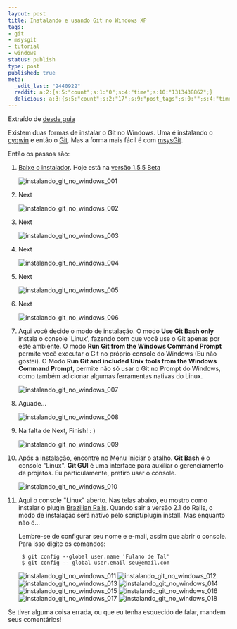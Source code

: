 ```yaml
---
layout: post
title: Instalando e usando Git no Windows XP
tags:
- git
- msysgit
- tutorial
- windows
status: publish
type: post
published: true
meta:
  _edit_last: "2440922"
  reddit: a:2:{s:5:"count";s:1:"0";s:4:"time";s:10:"1313438862";}
  delicious: a:3:{s:5:"count";s:2:"17";s:9:"post_tags";s:0:"";s:4:"time";s:10:"1229527055";}
---
```

Extraído de [desde guia](http://github.com/guides/using-git-and-github-for-the-windows-for-newbies)

Existem duas formas de instalar o Git no Windows. Uma é instalando o [cygwin](http://www.cygwin.com/) e então o [Git](http://git.or.cz/). Mas a forma mais fácil é com [msysGit](http://code.google.com/p/msysgit/).

Então os passos são:

1. [Baixe o instalador](http://code.google.com/p/msysgit/downloads/list). Hoje está na [versão 1.5.5 Beta](http://msysgit.googlecode.com/files/Git-1.5.5-preview20080413.exe)

	<img src="http://tinogomes.files.wordpress.com/2008/05/instalando_git_no_windows_001.png" alt="instalando_git_no_windows_001" />

1. Next

	<img src="http://tinogomes.files.wordpress.com/2008/05/instalando_git_no_windows_002.png" alt="instalando_git_no_windows_002" />

1. Next

	<img src="http://tinogomes.files.wordpress.com/2008/05/instalando_git_no_windows_003.png" alt="instalando_git_no_windows_003" />

1. Next

	<img src="http://tinogomes.files.wordpress.com/2008/05/instalando_git_no_windows_004.png" alt="instalando_git_no_windows_004" />

1. Next

	<img src="http://tinogomes.files.wordpress.com/2008/05/instalando_git_no_windows_005.png" alt="instalando_git_no_windows_005" />

1. Next

	<img src="http://tinogomes.files.wordpress.com/2008/05/instalando_git_no_windows_006.png" alt="instalando_git_no_windows_006" />

1. Aqui você decide o modo de instalação. O modo <strong>Use Git Bash only</strong> instala o console 'Linux', fazendo com que você use o Git apenas por este ambiente. O modo <strong>Run Git from the Windows Command Prompt</strong> permite você executar o Git no próprio console do Windows (Eu não gostei). O Modo <strong>Run Git and included Unix tools from the Windows Command Prompt</strong>, permite não só usar o Git no Prompt do Windows, como também adicionar algumas ferramentas nativas do Linux.

	<img src="http://tinogomes.files.wordpress.com/2008/05/instalando_git_no_windows_007.png" alt="instalando_git_no_windows_007" />

1. Aguade...

	<img src="http://tinogomes.files.wordpress.com/2008/05/instalando_git_no_windows_008.png" alt="instalando_git_no_windows_008" />

1. Na falta de Next, Finish! : )

	<img src="http://tinogomes.files.wordpress.com/2008/05/instalando_git_no_windows_009.png" alt="instalando_git_no_windows_009" />

1. Após a instalação, encontre no Menu Iniciar o atalho. <strong>Git Bash</strong> é o console "Linux". <strong>Git GUI</strong> é uma interface para auxiliar o gerenciamento de projetos. Eu particulamente, prefiro usar o console.

	<img src="http://tinogomes.files.wordpress.com/2008/05/instalando_git_no_windows_010.png" alt="instalando_git_no_windows_010" />

1. Aqui o console "Linux" aberto. Nas telas abaixo, eu mostro como instalar o plugin [Brazilian Rails](http://brazilian-rails.rubyforge.org/). Quando sair a versão 2.1 do Rails, o modo de instalação será nativo pelo script/plugin install. Mas enquanto não é...

	Lembre-se de configurar seu nome e e-mail, assim que abrir o console. Para isso digite os comandos:

		$ git config --global user.name 'Fulano de Tal'
		$ git config -- global user.email seu@email.com

	<img src="http://tinogomes.files.wordpress.com/2008/05/instalando_git_no_windows_011.png" alt="instalando_git_no_windows_011" />

	<img src="http://tinogomes.files.wordpress.com/2008/05/instalando_git_no_windows_012.png" alt="instalando_git_no_windows_012" />

	<img src="http://tinogomes.files.wordpress.com/2008/05/instalando_git_no_windows_013.png" alt="instalando_git_no_windows_013" />

	<img src="http://tinogomes.files.wordpress.com/2008/05/instalando_git_no_windows_014.png" alt="instalando_git_no_windows_014" />

	<img src="http://tinogomes.files.wordpress.com/2008/05/instalando_git_no_windows_015.png" alt="instalando_git_no_windows_015" />

	<img src="http://tinogomes.files.wordpress.com/2008/05/instalando_git_no_windows_016.png" alt="instalando_git_no_windows_016" />

	<img src="http://tinogomes.files.wordpress.com/2008/05/instalando_git_no_windows_017.png" alt="instalando_git_no_windows_017" />

	<img src="http://tinogomes.files.wordpress.com/2008/05/instalando_git_no_windows_018.png" alt="instalando_git_no_windows_018" />

Se tiver alguma coisa errada, ou que eu tenha esquecido de falar, mandem seus comentários!
